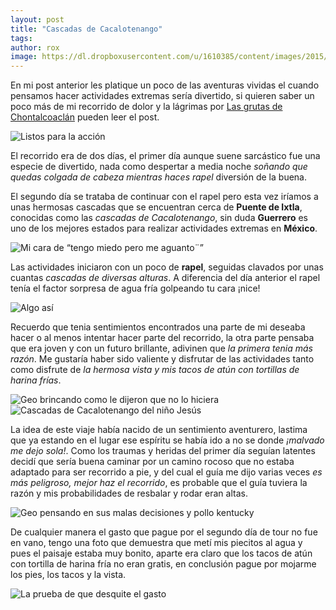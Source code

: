 ```yaml
---
layout: post
title: "Cascadas de Cacalotenango"
tags: 
author: rox
image: https://dl.dropboxusercontent.com/u/1610385/content/images/2015/06/Terra-3-Expediciones-93.JPG
---
```

En mi post anterior les platique un poco de las aventuras vividas el cuando pensamos hacer actividades extremas sería divertido, si quieren saber un poco más de mi recorrido de dolor y la lágrimas por [Las grutas de Chontalcoaclán](/recorrido-por-las-grutas-de-chontalcoatlan/) pueden leer el post. 

![Listos para la acción](https://dl.dropboxusercontent.com/u/1610385/content/images/2015/06/Terra-3-Expediciones-23.jpg)

El recorrido era de dos días, el primer día  aunque suene sarcástico fue una especie de divertido, nada como despertar a media noche *soñando que quedas colgada de cabeza mientras haces rapel* diversión de la buena. 

El segundo día se trataba de continuar con el rapel pero esta vez iríamos a unas hermosas cascadas que se encuentran cerca de **Puente de Ixtla**, conocidas como las *cascadas de Cacalotenango*, sin duda **Guerrero** es uno de los mejores estados para realizar actividades extremas en **México**.

![Mi cara de “tengo miedo pero me aguanto¨”](https://dl.dropboxusercontent.com/u/1610385/content/images/2015/06/Terra-3-Expediciones-159.JPG)

Las actividades iniciaron con un poco de **rapel**, seguidas clavados por unas cuantas *cascadas de diversas alturas*. A diferencia del día anterior el rapel tenía el factor sorpresa de agua fría golpeando tu cara ¡nice!

![Algo así](https://dl.dropboxusercontent.com/u/1610385/content/images/2015/06/Terra-3-Expediciones-14.JPG)

Recuerdo que tenia sentimientos encontrados una parte de mi deseaba hacer o al  menos intentar hacer parte del recorrido, la otra parte pensaba que era joven y con un futuro brillante, adivinen que *la primera tenia más razón*.
Me gustaría haber sido valiente y disfrutar de las actividades tanto como disfrute de *la hermosa vista y mis tacos de atún con tortillas de harina frías*.

![Geo brincando como le dijeron que no lo hiciera](https://dl.dropboxusercontent.com/u/1610385/content/images/2015/06/Terra-3-Expediciones-72.JPG)
![Cascadas de Cacalotenango del niño Jesús](https://dl.dropboxusercontent.com/u/1610385/content/images/2015/06/Terra-3-Expediciones-195.JPG)

La idea de este viaje había nacido de un sentimiento aventurero, lastima que ya estando en el lugar ese espíritu se había ido a no se donde *¡malvado me dejo sola!*.
Como los traumas y heridas del primer día seguían latentes decidí que sería  buena caminar por un camino rocoso que no estaba adaptado para ser recorrido a pie, y del cual el guía me dijo varias veces *es más peligroso, mejor haz el recorrido*, es probable que el guía tuviera la razón y mis probabilidades de resbalar y rodar eran altas.

![Geo pensando en sus malas decisiones y pollo kentucky](https://dl.dropboxusercontent.com/u/1610385/content/images/2015/06/Terra-3-Expediciones-125.JPG)

De cualquier manera el gasto que pague por el segundo día de tour no fue en vano, tengo una foto que demuestra que metí mis piecitos al agua y pues el paisaje estaba muy bonito, aparte era claro que los tacos de atún con tortilla de harina fría no eran gratis, en conclusión pague por mojarme los pies, los tacos y la vista.

![La prueba de que desquite el gasto](https://dl.dropboxusercontent.com/u/1610385/content/images/2015/06/Terra-3-Expediciones-04.JPG)
